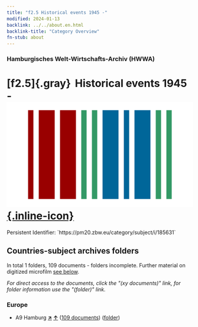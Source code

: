 ```yaml
---
title: "f2.5 Historical events 1945 -"
modified: 2024-01-13
backlink: ../../about.en.html
backlink-title: "Category Overview"
fn-stub: about
---
```


### Hamburgisches Welt-Wirtschafts-Archiv (HWWA)

# [f2.5]{.gray}&#8201; Historical events 1945 - &#160; [![Wikidata](/images/Wikidata-logo.svg "Wikidata"){.inline-icon}](http://www.wikidata.org/entity/Q104699625)

<div class="hint">Persistent Identifier: `https://pm20.zbw.eu/category/subject/i/185631`</div>







## Countries-subject archives folders







In total 1 folders, 109 documents - folders incomplete. Further material on digitized microfilm [see below](#filmsections).

_For direct access to the documents, click the "(xy documents)" link, for folder information use the "(folder)" link._



### Europe

- A9 Hamburg [**&nearr;**](../../../geo/i/140905/about.en.html "Hamburg (all folders)") [**&uarr;**](../../../geo/about.en.html#A9 "Country category system") (<a href="https://pm20.zbw.eu/iiifview/folder/sh/140905,185631" title="about: Hamburg : Historical events 1945 -" target="_blank">109 documents</a>) ([folder](../../../../folder/sh/1409xx/140905/1856xx/185631/about.en.html))



<a id="filmsections" />













